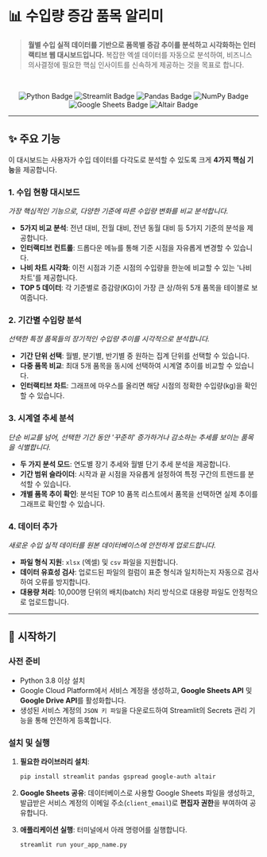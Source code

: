 # 📊 수입량 증감 품목 알리미

> **월별 수입 실적 데이터를 기반으로 품목별 증감 추이를 분석하고 시각화하는 인터랙티브 웹 대시보드입니다.**
> 복잡한 엑셀 데이터를 자동으로 분석하여, 비즈니스 의사결정에 필요한 핵심 인사이트를 신속하게 제공하는 것을 목표로 합니다.

<br>

<p align="center">
  <img src="https://img.shields.io/badge/Python-3776AB?style=for-the-badge&logo=python&logoColor=white" alt="Python Badge"/>
  <img src="https://img.shields.io/badge/Streamlit-FF4B4B?style=for-the-badge&logo=streamlit&logoColor=white" alt="Streamlit Badge"/>
  <img src="https://img.shields.io/badge/Pandas-150458?style=for-the-badge&logo=pandas&logoColor=white" alt="Pandas Badge"/>
  <img src="https://img.shields.io/badge/Numpy-013243?style=for-the-badge&logo=numpy&logoColor=white" alt="NumPy Badge"/>
  <img src="https://img.shields.io/badge/Google%20Sheets-34A853?style=for-the-badge&logo=google-sheets&logoColor=white" alt="Google Sheets Badge"/>
  <img src="https://img.shields.io/badge/Altair-F28E2B?style=for-the-badge&logoColor=white" alt="Altair Badge"/>
</p>

---

## ✨ 주요 기능

이 대시보드는 사용자가 수입 데이터를 다각도로 분석할 수 있도록 크게 **4가지 핵심 기능**을 제공합니다.

### 1. 수입 현황 대시보드
*가장 핵심적인 기능으로, 다양한 기준에 따른 수입량 변화를 비교 분석합니다.*
- **5가지 비교 분석**: 전년 대비, 전월 대비, 전년 동월 대비 등 5가지 기준의 분석을 제공합니다.
- **인터랙티브 컨트롤**: 드롭다운 메뉴를 통해 기준 시점을 자유롭게 변경할 수 있습니다.
- **나비 차트 시각화**: 이전 시점과 기준 시점의 수입량을 한눈에 비교할 수 있는 '나비 차트'를 제공합니다.
- **TOP 5 데이터**: 각 기준별로 증감량(KG)이 가장 큰 상/하위 5개 품목을 테이블로 보여줍니다.

### 2. 기간별 수입량 분석
*선택한 특정 품목들의 장기적인 수입량 추이를 시각적으로 분석합니다.*
- **기간 단위 선택**: 월별, 분기별, 반기별 중 원하는 집계 단위를 선택할 수 있습니다.
- **다중 품목 비교**: 최대 5개 품목을 동시에 선택하여 시계열 추이를 비교할 수 있습니다.
- **인터랙티브 차트**: 그래프에 마우스를 올리면 해당 시점의 정확한 수입량(kg)을 확인할 수 있습니다.

### 3. 시계열 추세 분석
*단순 비교를 넘어, 선택한 기간 동안 '꾸준히' 증가하거나 감소하는 추세를 보이는 품목을 식별합니다.*
- **두 가지 분석 모드**: 연도별 장기 추세와 월별 단기 추세 분석을 제공합니다.
- **기간 범위 슬라이더**: 시작과 끝 시점을 자유롭게 설정하여 특정 구간의 트렌드를 분석할 수 있습니다.
- **개별 품목 추이 확인**: 분석된 TOP 10 품목 리스트에서 품목을 선택하면 실제 추이를 그래프로 확인할 수 있습니다.

### 4. 데이터 추가
*새로운 수입 실적 데이터를 원본 데이터베이스에 안전하게 업로드합니다.*
- **파일 형식 지원**: `xlsx` (엑셀) 및 `csv` 파일을 지원합니다.
- **데이터 유효성 검사**: 업로드된 파일의 컬럼이 표준 형식과 일치하는지 자동으로 검사하여 오류를 방지합니다.
- **대용량 처리**: 10,000행 단위의 배치(batch) 처리 방식으로 대용량 파일도 안정적으로 업로드합니다.

---

## 🚀 시작하기

### **사전 준비**
- Python 3.8 이상 설치
- Google Cloud Platform에서 서비스 계정을 생성하고, **Google Sheets API** 및 **Google Drive API**를 활성화합니다.
- 생성된 서비스 계정의 `JSON 키 파일`을 다운로드하여 Streamlit의 Secrets 관리 기능을 통해 안전하게 등록합니다.

### **설치 및 실행**
1.  **필요한 라이브러리 설치**:
    ```bash
    pip install streamlit pandas gspread google-auth altair
    ```

2.  **Google Sheets 공유**:
    데이터베이스로 사용할 Google Sheets 파일을 생성하고, 발급받은 서비스 계정의 이메일 주소(`client_email`)로 **편집자 권한**을 부여하여 공유합니다.

3.  **애플리케이션 실행**:
    터미널에서 아래 명령어를 실행합니다.
    ```bash
    streamlit run your_app_name.py
    ```
